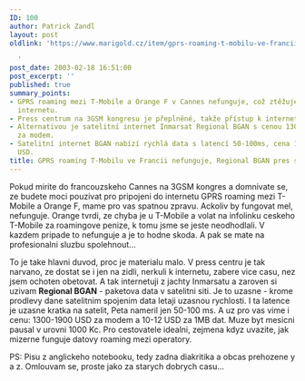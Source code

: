 ```yaml
---
ID: 100
author: Patrick Zandl
layout: post
oldlink: 'https://www.marigold.cz/item/gprs-roaming-t-mobilu-ve-francii-nefunguje-regional-bgan-pres-satelit-jede

  '
post_date: 2003-02-18 16:51:00
post_excerpt: ''
published: true
summary_points:
- GPRS roaming mezi T-Mobile a Orange F v Cannes nefunguje, což ztěžuje přístup k
  internetu.
- Press centrum na 3GSM kongresu je přeplněné, takže přístup k internetu je obtížný.
- Alternativou je satelitní internet Inmarsat Regional BGAN s cenou 1300-1900 USD
  za modem.
- Satelitní internet BGAN nabízí rychlá data s latencí 50-100ms, cena 1MB je 10-12
  USD.
title: GPRS roaming T-Mobilu ve Francii nefunguje, Regional BGAN pres satelit jede…
---
```


<p>
Pokud mirite do francouzskeho Cannes na 3GSM kongres a domnivate se, ze budete moci pouzivat pro pripojeni do internetu GPRS roaming mezi T-Mobile a Orange F, mame pro vas spatnou zpravu. Ackoliv by fungovat mel, nefunguje. Orange tvrdi, ze chyba je u T-Mobile a volat na infolinku ceskeho T-Mobile za roamingove penize, k tomu jsme se jeste neodhodlali. V kazdem pripade to nefunguje a je to hodne skoda. A pak se mate na profesionalni sluzbu spolehnout...</p>

<p>
To je take hlavni duvod, proc je materialu malo. V press centru je tak narvano, ze dostat se i jen na zidli, nerkuli k internetu, zabere vice casu, nez jsem ochoten obetovat. A tak internetuji z jachty Inmarsatu a zaroven si uzivam <STRONG>Regional BGAN</STRONG> - paketova data v satelitni siti. Je to uzasne - krome prodlevy dane satelitnim spojenim data letaji uzasnou rychlosti. I ta latence je uzasne kratka na satelit, Peta nameril jen&#160;50-100 ms.&#160;A uz pro vas vime i cenu: 1300-1900 USD za modem a 10-12 USD za 1MB dat. Muze byt mesicni pausal v urovni 1000 Kc. Pro cestovatele idealni, zejmena kdyz uvazite, jak mizerne funguje datovy roaming mezi operatory.</p>

<p>
PS: Pisu z anglickeho notebooku, tedy zadna diakritika a obcas prehozene y a z. Omlouvam se, proste jako za starych dobrych casu...</p>